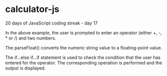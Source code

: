 # calculator-js
20 days of JavaScript coding streak - day 17


In the above example, the user is prompted to enter an operator (either +, -, * or /) and two numbers.

The parseFloat() converts the numeric string value to a floating-point value.

The if...else if...if statement is used to check the condition that the user has entered for the operator. The corresponding operation is performed and the output is displayed.

